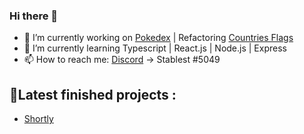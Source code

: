 ### Hi there 👋

- 🔭 I’m currently working on [Pokedex](https://github.com/Stablest/pokedex) | Refactoring [Countries Flags](https://github.com/Stablest/countriesflags)
- 🌱 I’m currently learning Typescript | React.js | Node.js | Express
- 📫 How to reach me: [Discord](https://discord.com/) -> Stablest #5049
## 📌Latest finished projects : 
- [Shortly](https://github.com/Stablest/Shortly)

